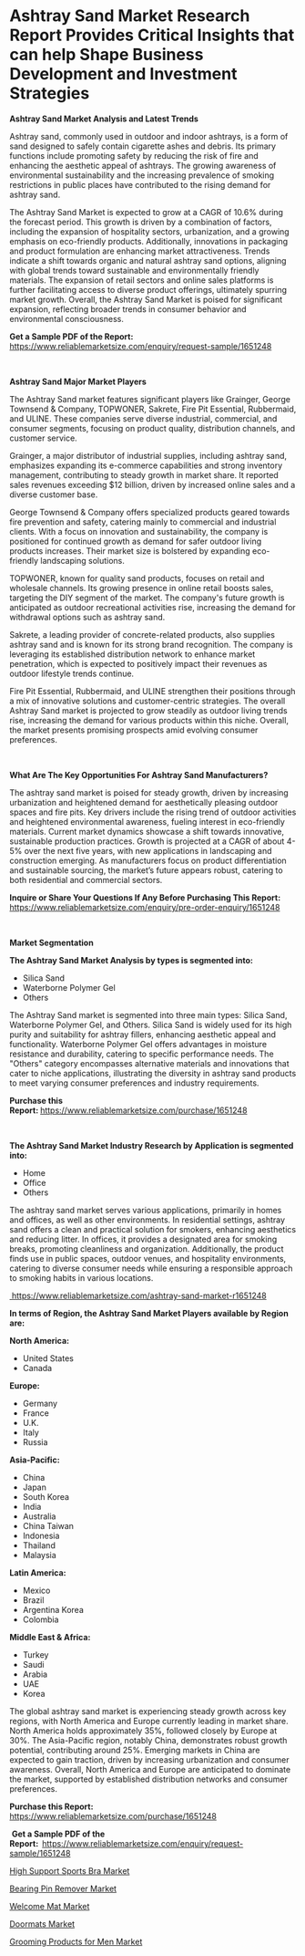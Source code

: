 <p><h1>Ashtray Sand Market Research Report Provides Critical Insights that can help Shape Business Development and Investment Strategies</h1></p><p><strong>Ashtray Sand Market Analysis and Latest Trends</strong></p>
<p><p>Ashtray sand, commonly used in outdoor and indoor ashtrays, is a form of sand designed to safely contain cigarette ashes and debris. Its primary functions include promoting safety by reducing the risk of fire and enhancing the aesthetic appeal of ashtrays. The growing awareness of environmental sustainability and the increasing prevalence of smoking restrictions in public places have contributed to the rising demand for ashtray sand.</p><p>The Ashtray Sand Market is expected to grow at a CAGR of 10.6% during the forecast period. This growth is driven by a combination of factors, including the expansion of hospitality sectors, urbanization, and a growing emphasis on eco-friendly products. Additionally, innovations in packaging and product formulation are enhancing market attractiveness. Trends indicate a shift towards organic and natural ashtray sand options, aligning with global trends toward sustainable and environmentally friendly materials. The expansion of retail sectors and online sales platforms is further facilitating access to diverse product offerings, ultimately spurring market growth. Overall, the Ashtray Sand Market is poised for significant expansion, reflecting broader trends in consumer behavior and environmental consciousness.</p></p>
<p><strong>Get a Sample PDF of the Report:&nbsp;</strong> <a href="https://www.reliablemarketsize.com/enquiry/request-sample/1651248?utm_campaign=2008&utm_medium=2&utm_source=Github&utm_content=ia&utm_term=04042025&utm_id=ashtray-sand">https://www.reliablemarketsize.com/enquiry/request-sample/1651248</a></p>
<p>&nbsp;</p>
<p><strong>Ashtray Sand Major Market Players</strong></p>
<p><p>The Ashtray Sand market features significant players like Grainger, George Townsend & Company, TOPWONER, Sakrete, Fire Pit Essential, Rubbermaid, and ULINE. These companies serve diverse industrial, commercial, and consumer segments, focusing on product quality, distribution channels, and customer service.</p><p>Grainger, a major distributor of industrial supplies, including ashtray sand, emphasizes expanding its e-commerce capabilities and strong inventory management, contributing to steady growth in market share. It reported sales revenues exceeding $12 billion, driven by increased online sales and a diverse customer base.</p><p>George Townsend & Company offers specialized products geared towards fire prevention and safety, catering mainly to commercial and industrial clients. With a focus on innovation and sustainability, the company is positioned for continued growth as demand for safer outdoor living products increases. Their market size is bolstered by expanding eco-friendly landscaping solutions.</p><p>TOPWONER, known for quality sand products, focuses on retail and wholesale channels. Its growing presence in online retail boosts sales, targeting the DIY segment of the market. The company's future growth is anticipated as outdoor recreational activities rise, increasing the demand for withdrawal options such as ashtray sand.</p><p>Sakrete, a leading provider of concrete-related products, also supplies ashtray sand and is known for its strong brand recognition. The company is leveraging its established distribution network to enhance market penetration, which is expected to positively impact their revenues as outdoor lifestyle trends continue.</p><p>Fire Pit Essential, Rubbermaid, and ULINE strengthen their positions through a mix of innovative solutions and customer-centric strategies. The overall Ashtray Sand market is projected to grow steadily as outdoor living trends rise, increasing the demand for various products within this niche. Overall, the market presents promising prospects amid evolving consumer preferences.</p></p>
<p>&nbsp;</p>
<p><strong>What Are The Key Opportunities For Ashtray Sand Manufacturers?</strong></p>
<p><p>The ashtray sand market is poised for steady growth, driven by increasing urbanization and heightened demand for aesthetically pleasing outdoor spaces and fire pits. Key drivers include the rising trend of outdoor activities and heightened environmental awareness, fueling interest in eco-friendly materials. Current market dynamics showcase a shift towards innovative, sustainable production practices. Growth is projected at a CAGR of about 4-5% over the next five years, with new applications in landscaping and construction emerging. As manufacturers focus on product differentiation and sustainable sourcing, the market’s future appears robust, catering to both residential and commercial sectors.</p></p>
<p><strong>Inquire or Share Your Questions If Any Before Purchasing This Report:</strong> <a href="https://www.reliablemarketsize.com/enquiry/pre-order-enquiry/1651248?utm_campaign=2008&utm_medium=2&utm_source=Github&utm_content=ia&utm_term=04042025&utm_id=ashtray-sand">https://www.reliablemarketsize.com/enquiry/pre-order-enquiry/1651248</a></p>
<p>&nbsp;</p>
<p><strong>Market Segmentation</strong></p>
<p><strong>The Ashtray Sand Market Analysis by types is segmented into:</strong></p>
<p><ul><li>Silica Sand</li><li>Waterborne Polymer Gel</li><li>Others</li></ul></p>
<p><p>The Ashtray Sand market is segmented into three main types: Silica Sand, Waterborne Polymer Gel, and Others. Silica Sand is widely used for its high purity and suitability for ashtray fillers, enhancing aesthetic appeal and functionality. Waterborne Polymer Gel offers advantages in moisture resistance and durability, catering to specific performance needs. The "Others" category encompasses alternative materials and innovations that cater to niche applications, illustrating the diversity in ashtray sand products to meet varying consumer preferences and industry requirements.</p></p>
<p><strong>Purchase this Report:&nbsp;</strong><a href="https://www.reliablemarketsize.com/purchase/1651248?utm_campaign=2008&utm_medium=2&utm_source=Github&utm_content=ia&utm_term=04042025&utm_id=ashtray-sand">https://www.reliablemarketsize.com/purchase/1651248</a></p>
<p>&nbsp;</p>
<p><strong>The Ashtray Sand Market Industry Research by Application is segmented into:</strong></p>
<p><ul><li>Home</li><li>Office</li><li>Others</li></ul></p>
<p><p>The ashtray sand market serves various applications, primarily in homes and offices, as well as other environments. In residential settings, ashtray sand offers a clean and practical solution for smokers, enhancing aesthetics and reducing litter. In offices, it provides a designated area for smoking breaks, promoting cleanliness and organization. Additionally, the product finds use in public spaces, outdoor venues, and hospitality environments, catering to diverse consumer needs while ensuring a responsible approach to smoking habits in various locations.</p></p>
<p><a href="https://www.reliablemarketsize.com/ashtray-sand-market-r1651248?utm_campaign=2008&utm_medium=2&utm_source=Github&utm_content=ia&utm_term=04042025&utm_id=ashtray-sand">&nbsp;https://www.reliablemarketsize.com/ashtray-sand-market-r1651248</a></p>
<p><strong>In terms of Region, the Ashtray Sand Market Players available by Region are:</strong></p>
<p>
    <p> <strong> North America: </strong>
        <ul>
            <li>United States</li>
            <li>Canada</li>
        </ul>
        </p> 
    <p> <strong> Europe: </strong>
        <ul>
            <li>Germany</li>
            <li>France</li>
            <li>U.K.</li>
            <li>Italy</li>
            <li>Russia</li>
        </ul>
        </p> 
    <p> <strong> Asia-Pacific: </strong>
        <ul>
            <li>China</li>
            <li>Japan</li>
            <li>South Korea</li>
            <li>India</li>
            <li>Australia</li>
            <li>China Taiwan</li>
            <li>Indonesia</li>
            <li>Thailand</li>
            <li>Malaysia</li>
        </ul>
        </p> 
    <p> <strong> Latin America: </strong>
        <ul>
            <li>Mexico</li>
            <li>Brazil</li>
            <li>Argentina Korea</li>
            <li>Colombia</li>
        </ul>
        </p> 
    <p> <strong> Middle East & Africa: </strong>
        <ul>
            <li>Turkey</li>
            <li>Saudi</li>
            <li>Arabia</li>
            <li>UAE</li>
            <li>Korea</li>
        </ul>
    </p>
    </p>
<p><p>The global ashtray sand market is experiencing steady growth across key regions, with North America and Europe currently leading in market share. North America holds approximately 35%, followed closely by Europe at 30%. The Asia-Pacific region, notably China, demonstrates robust growth potential, contributing around 25%. Emerging markets in China are expected to gain traction, driven by increasing urbanization and consumer awareness. Overall, North America and Europe are anticipated to dominate the market, supported by established distribution networks and consumer preferences.</p></p>
<p><strong>Purchase this Report: </strong><a href="https://www.reliablemarketsize.com/purchase/1651248?utm_campaign=2008&utm_medium=2&utm_source=Github&utm_content=ia&utm_term=04042025&utm_id=ashtray-sand">https://www.reliablemarketsize.com/purchase/1651248</a></p>
<p>&nbsp;<strong>Get a Sample PDF of the Report:&nbsp;&nbsp;</strong><a href="https://www.reliablemarketsize.com/enquiry/request-sample/1651248?utm_campaign=2008&utm_medium=2&utm_source=Github&utm_content=ia&utm_term=04042025&utm_id=ashtray-sand">https://www.reliablemarketsize.com/enquiry/request-sample/1651248</a></p>
<p><strong></strong></p>
<p><p><a href="https://github.com/rempemelon5k/Market-Research-Report-List-1/blob/main/high-support-sports-bra-market.md?utm_campaign=2008&utm_medium=2&utm_source=Github&utm_content=ia&utm_term=04042025&utm_id=ashtray-sand">High Support Sports Bra Market</a></p><p><a href="https://github.com/idranalexie/Market-Research-Report-List-1/blob/main/bearing-pin-remover-market.md?utm_campaign=2008&utm_medium=2&utm_source=Github&utm_content=ia&utm_term=04042025&utm_id=ashtray-sand">Bearing Pin Remover Market</a></p><p><a href="https://github.com/ftnlewins/Market-Research-Report-List-1/blob/main/welcome-mat-market.md?utm_campaign=2008&utm_medium=2&utm_source=Github&utm_content=ia&utm_term=04042025&utm_id=ashtray-sand">Welcome Mat Market</a></p><p><a href="https://github.com/hiwatchucuy/Market-Research-Report-List-1/blob/main/doormats-market.md?utm_campaign=2008&utm_medium=2&utm_source=Github&utm_content=ia&utm_term=04042025&utm_id=ashtray-sand">Doormats Market</a></p><p><a href="https://github.com/tyreinhssan/Market-Research-Report-List-1/blob/main/grooming-products-for-men-market.md?utm_campaign=2008&utm_medium=2&utm_source=Github&utm_content=ia&utm_term=04042025&utm_id=ashtray-sand">Grooming Products for Men Market</a></p></p>